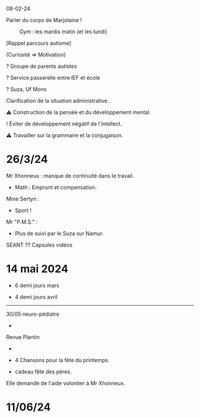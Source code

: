 
08-02-24

Parler du corps de Marjolaine !

         Gym : les mardis matin (et les lundi)

  

[Rappel parcours autisme]

(Curiosité => Motivation)

  

? Groupe de parents autistes

? Service passerelle entre IEF et école 

? Suza, Uf Mons

  

Clarification de la situation administrative. 

  

⚠️ Construction de la pensée et du développement mental.

! Éviter de développement négatif de l'intellect.

  

⚠️ Travailler sur la grammaire et la conjugaison.

  
  

# 26/3/24

  

Mr Xhonneux : manque de continuité dans le travail. 

  

- Math : Emprunt et compensation.

  

Mme Sertyn :

- Sport !

  
  

Mr "P.M.S." : 

- Plus de suivi par le Suza sur Namur.

  

SÉANT ?? Capsules vidéos 

  
  

# 14 mai 2024

  

- 6 demi jours mars

- 4 demi jours avril

  

---

30/05 neuro-pédiatre

*

Revue Plantin

*

  

- 4 Chansons pour la fête du printemps.

- cadeau fête des pères. 

  
  
  

Elle demande de l'aide volontier à Mr Xhonneux.

  
  

# 11/06/24